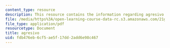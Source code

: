```yaml
---
content_type: resource
description: This resource contains the information regarding agresivo.
file: /media/https%3A/open-learning-course-data-rc.s3.amazonaws.com/21g-701-spanish-i-fall-2003/fdb476eb6cf5ae5f17dd2add6e98c467_MIT21G_701F03_24adjpers.pdf
file_type: application/pdf
resourcetype: Document
title: agresivo
uid: fdb476eb-6cf5-ae5f-17dd-2add6e98c467
---
```

